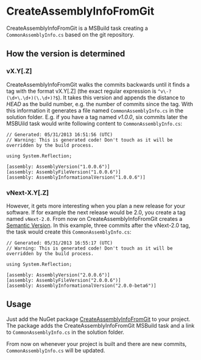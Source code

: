 # CreateAssemblyInfoFromGit

CreateAssemblyInfoFromGit is a MSBuild task creating a `CommonAssemblyInfo.cs` based on the git repository. 

## How the version is determined

### vX.Y[.Z]

CreateAssemblyInfoFromGit walks the commits backwards until it finds a tag with the format vX.Y[.Z] (the exact regular expression is ` ^v\-?(\d+\.\d+)(\.\d+)?$ `). It takes this version and appends the distance to _HEAD_ as the build number, e.g. the number of commits since the tag. With this information it generates a file named `CommonAssemblyInfo.cs` in the solution folder. E.g. if you have a tag named _v1.0.0_, six commits later the MSBUild task would write following content to `CommonAssemblyInfo.cs`:

    // Generated: 05/31/2013 16:51:56 (UTC)
    // Warning: This is generated code! Don't touch as it will be overridden by the build process.
    
    using System.Reflection;
    
    [assembly: AssemblyVersion("1.0.0.6")]
    [assembly: AssemblyFileVersion("1.0.0.6")]
    [assembly: AssemblyInformationalVersion("1.0.0.6")]
    
### vNext-X.Y[.Z]

However, it gets more interesting when you plan a new release for your software. If for example the next release would be 2.0, you create a tag named `vNext-2.0`. From now on CreateAssemblyInfoFromGit creates a [Semantic Version](http://semver.org). In this example, three commits after the vNext-2.0 tag, the task would create this `CommonAssemblyInfo.cs`:

    // Generated: 05/31/2013 16:55:17 (UTC)
    // Warning: This is generated code! Don't touch as it will be overridden by the build process.
    
    using System.Reflection;
    
    [assembly: AssemblyVersion("2.0.0.6")]
    [assembly: AssemblyFileVersion("2.0.0.6")]
    [assembly: AssemblyInformationalVersion("2.0.0-beta6")]
    
## Usage

Just add the NuGet package [CreateAssemblyInfoFromGit](https://nuget.org/packages/CreateAssemblyInfoFromGit/) to your project. The package adds the CreateAssemblyInfoFromGit MSBuild task and a link to `CommonAssemblyInfo.cs` in the solution folder.

From now on whenever your project is built and there are new commits, `CommonAssemblyInfo.cs` will be updated.